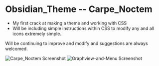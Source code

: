 # Obsidian_Theme -- Carpe_Noctem

- My first crack at making a theme and working with CSS 
- Will be including simple instructions within CSS to modify any and all icons extremely simple. 

Will be continuing to improve and modify and suggestions are always welcomed. 



![Carpe_Noctem Screenshot](https://user-images.githubusercontent.com/77085081/150502055-c71eeaa2-8711-4777-ab4a-899d943fa135.png)
![Graphview-and-Menu Screenshot](https://user-images.githubusercontent.com/77085081/150502075-d6e47aa5-285c-46a0-a323-23788c317d69.png)
